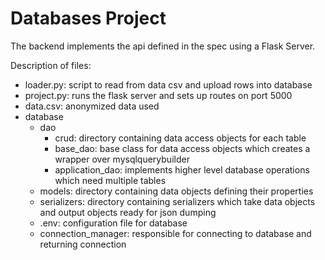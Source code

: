 # Databases Project
The backend implements the api defined in the spec using a Flask Server.

Description of files: 
* loader.py: script to read from data csv and upload rows into database 
* project.py: runs the flask server and sets up routes on port 5000 
* data.csv: anonymized data used 
* database 
	* dao 
		* crud: directory containing data access objects for each table 
    	* base_dao: base class for data access objects which creates a wrapper over mysqlquerybuilder 
    	* application_dao: implements higher level database operations which need multiple tables 
  * models: directory containing data objects defining their properties 
  * serializers: directory containing serializers which take data objects and output objects ready for json dumping 
  * .env: configuration file for database 
  * connection_manager: responsible for connecting to database and returning connection 
  
